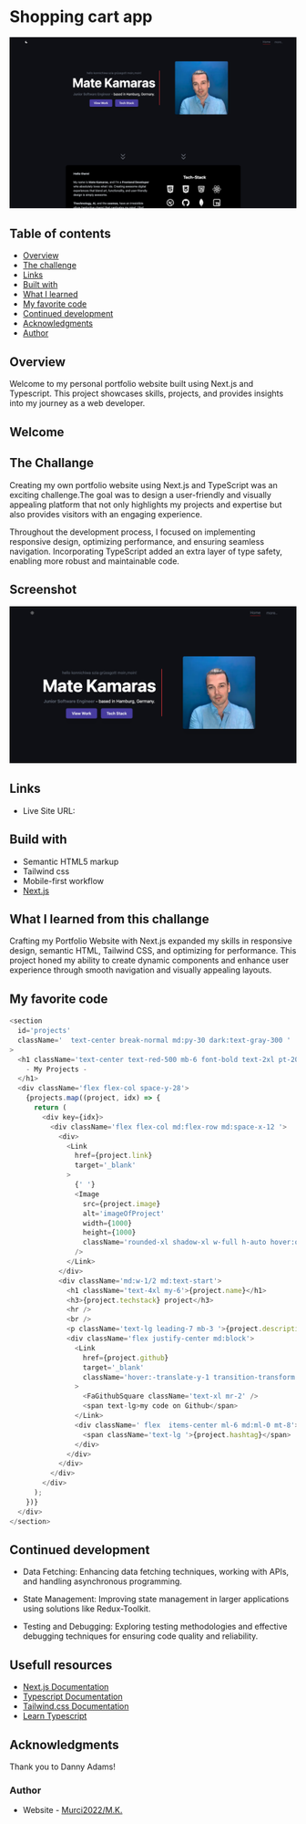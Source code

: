 # Shopping cart app

![preview for My-Portfolio-website](/public/My-Portfolio-Website.png)

## Table of contents

- [Overview](#overview)
- [The challenge](#the-challange)
- [Links](#links)
- [Built with](#build-with)
- [What I learned](#what-i-learned-from-this-challange)
- [My favorite code](#my-favorite-code)
- [Continued development](#continued-development)
- [Acknowledgments](#continued-development)
- [Author](#author)

## Overview

Welcome to my personal portfolio website built using Next.js and Typescript. This project showcases skills, projects, and provides insights into my journey as a web developer.

## Welcome

## The Challange

Creating my own portfolio website using Next.js and TypeScript was an exciting challenge.The goal was to design a user-friendly and visually appealing platform that not only highlights my projects and expertise but also provides visitors with an engaging experience.

Throughout the development process, I focused on implementing responsive design, optimizing performance, and ensuring seamless navigation. Incorporating TypeScript added an extra layer of type safety, enabling more robust and maintainable code.

## Screenshot

![preview for My-Portfolio-website](/public/Portfolio-website.png)

## Links

- Live Site URL:

## Build with

- Semantic HTML5 markup
- Tailwind css
- Mobile-first workflow
- [Next.js](https://nextjs.org/docs)

## What I learned from this challange

Crafting my Portfolio Website with Next.js expanded my skills in responsive design, semantic HTML, Tailwind CSS, and optimizing for performance. This project honed my ability to create dynamic components and enhance user experience through smooth navigation and visually appealing layouts.

## My favorite code

```js
<section
  id='projects'
  className='  text-center break-normal md:py-30 dark:text-gray-300 '
>
  <h1 className='text-center text-red-500 mb-6 font-bold text-2xl pt-20 pb-5'>
    - My Projects -
  </h1>
  <div className='flex flex-col space-y-28'>
    {projects.map((project, idx) => {
      return (
        <div key={idx}>
          <div className='flex flex-col md:flex-row md:space-x-12 '>
            <div>
              <Link
                href={project.link}
                target='_blank'
              >
                {' '}
                <Image
                  src={project.image}
                  alt='imageOfProject'
                  width={1000}
                  height={1000}
                  className='rounded-xl shadow-xl w-full h-auto hover:opacity-70 '
                />
              </Link>
            </div>
            <div className='md:w-1/2 md:text-start'>
              <h1 className='text-4xl my-6'>{project.name}</h1>
              <h3>{project.techstack} project</h3>
              <hr />
              <br />
              <p className='text-lg leading-7 mb-3 '>{project.description}</p>
              <div className='flex justify-center md:block'>
                <Link
                  href={project.github}
                  target='_blank'
                  className='hover:-translate-y-1 transition-transform cursor-pointer flex items-center mt-8'
                >
                  <FaGithubSquare className='text-xl mr-2' />
                  <span text-lg>my code on Github</span>
                </Link>
                <div className=' flex  items-center ml-6 md:ml-0 mt-8'>
                  <span className='text-lg '>{project.hashtag}</span>
                </div>
              </div>
            </div>
          </div>
        </div>
      );
    })}
  </div>
</section>
```

## Continued development

- Data Fetching: Enhancing data fetching techniques, working with APIs, and handling asynchronous programming.

- State Management: Improving state management in larger applications using solutions like Redux-Toolkit.

- Testing and Debugging: Exploring testing methodologies and effective debugging techniques for ensuring code quality and reliability.

## Usefull resources

- [Next.js Documentation](https://nextjs.org/docs)
- [Typescript Documentation](https://www.typescriptlang.org/docs/handbook/typescript-from-scratch.html)
- [Tailwind.css Documentation](https://tailwindcss.com/docs/guides/nextjs)
- [Learn Typescript](https://www.freecodecamp.org/news/learn-typescript-beginners-guide/)

## Acknowledgments

Thank you to Danny Adams!

### Author

- Website - [Murci2022/M.K.](https://portfolio-mate.vercel.app/)
